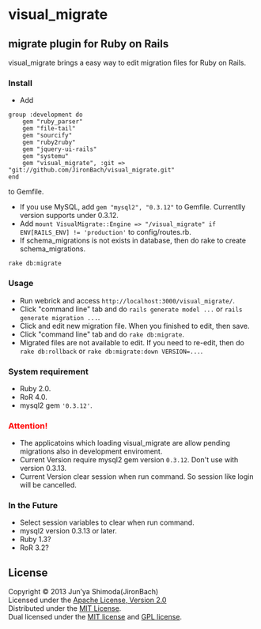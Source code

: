 # visual_migrate #
## migrate plugin for Ruby on Rails ##
visual_migrate brings a easy way to edit migration files for Ruby on Rails.

### Install ###
* Add
```
group :development do
    gem "ruby_parser"
    gem "file-tail"
    gem "sourcify"
    gem "ruby2ruby"
    gem "jquery-ui-rails"
    gem "systemu"
    gem "visual_migrate", :git => "git://github.com/JironBach/visual_migrate.git"
end
```
  to Gemfile.
* If you use MySQL, add `gem "mysql2", "0.3.12"` to Gemfile. Currentlly version supports under 0.3.12. 
* Add `mount VisualMigrate::Engine => "/visual_migrate" if ENV[RAILS_ENV] != 'production'` to config/routes.rb.
* If schema_migrations is not exists in database, then do rake to create schema_migrations.
```
rake db:migrate
```

### Usage ###
* Run webrick and access `http://localhost:3000/visual_migrate/`.
* Click "command line" tab and do `rails generate model ...` or `rails generate migration ...`.
* Click and edit new migration file. When you finished to edit, then save.
* Click "command line" tab and do `rake db:migrate`.
* Migrated files are not available to edit. If you need to re-edit, then do `rake db:rollback` or `rake db:migrate:down VERSION=...`.

### System requirement ###
* Ruby 2.0.
* RoR 4.0.
* mysql2 gem `'0.3.12'`.

### <font color="red">Attention!</font> ###
* The applicatoins which loading visual_migrate are allow pending migrations also in development enviroment.
* Current Version require mysql2 gem version `0.3.12`. Don't use with version 0.3.13.
* Current Version clear session when run command. So session like login will be cancelled.

### In the Future ###
* Select session variables to clear when run command.
* mysql2 version 0.3.13 or later.
* Ruby 1.3?
* RoR 3.2?
 
License
----------
Copyright &copy; 2013 Jun’ya Shimoda(JironBach)  
Licensed under the [Apache License, Version 2.0][Apache]  
Distributed under the [MIT License][mit].  
Dual licensed under the [MIT license][MIT] and [GPL license][GPL].  
 
[Apache]: http://www.apache.org/licenses/LICENSE-2.0
[MIT]: http://www.opensource.org/licenses/mit-license.php
[GPL]: http://www.gnu.org/licenses/gpl.html


